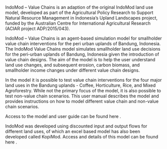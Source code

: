 IndoMod – Value Chains is an adaption of the original IndoMod land use model, developed as part of the Agricultural Policy Research to Support Natural Resource Management in Indonesia’s Upland Landscapes project, funded by the Australian Centre for International Agricultural Research (ACIAR project ADP/2015/043). 

IndoMod – Value Chains is an agent-based simulation model for smallholder value chain interventions for the peri urban uplands of Bandung, Indonesia. The IndoMod Value Chains model simulates smallholder land use decisions for the peri-urban uplands of Bandung, Indonesia given the introduction of value chain designs. The aim of the model is to help the user understand land use changes, and subsequent erosion, carbon biomass, and smallholder income changes under different value chain designs. 

In the model it is possible to test value chain interventions for the four major land uses in the Bandung uplands - Coffee, Horticulture, Rice, and Mixed Agroforestry. While not the primary focus of the model, it is also possible to test non-value chain scenarios. This user manual describes the model and provides instructions on how to model different value chain and non-value chain scenarios. 

Access to the model and user guide can be found here <url here>. 

IndoMod was developed using discounted input and output flows for different land uses, of which an excel based model has also been developed called KopiMod. Access and details of this model can be found here <url here>.
